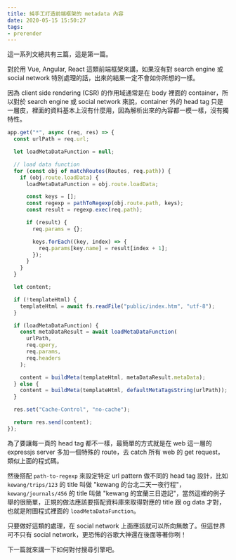 ```yaml
---
title: 純手工打造前端框架的 metadata 內容
date: 2020-05-15 15:50:27
tags:
- prerender
---
```


這一系列文總共有三篇，這是第一篇。

對於用 Vue, Angular, React 這類前端框架來講，如果沒有對 search engine 或 social network 特別處理的話，出來的結果一定不會如你所想的一樣。

因為 client side rendering (CSR) 的作用域通常是在 body 裡面的 container，所以對於 search engine 或 social network 來說，container 外的 head tag 只是一層皮，裡面的資料基本上沒有什麼用，因為解析出來的內容都一模一樣，沒有獨特性。

```js
app.get("*", async (req, res) => {
  const urlPath = req.url;

  let loadMetaDataFunction = null;

  // load data function
  for (const obj of matchRoutes(Routes, req.path)) {
    if (obj.route.loadData) {
      loadMetaDataFunction = obj.route.loadData;

      const keys = [];
      const regexp = pathToRegexp(obj.route.path, keys);
      const result = regexp.exec(req.path);

      if (result) {
        req.params = {};

        keys.forEach((key, index) => {
          req.params[key.name] = result[index + 1];
        });
      }
    }
  }

  let content;

  if (!templateHtml) {
    templateHtml = await fs.readFile("public/index.htm", "utf-8");
  }

  if (loadMetaDataFunction) {
    const metaDataResult = await loadMetaDataFunction(
      urlPath,
      req.qpery,
      req.params,
      req.headers
    );

    content = buildMeta(templateHtml, metaDataResult.metaData);
  } else {
    content = buildMeta(templateHtml, defaultMetaTagsString(urlPath));
  }

  res.set("Cache-Control", "no-cache");

  return res.send(content);
});
```

為了要讓每一頁的 head tag 都不一樣，最簡單的方式就是在 web 這一層的 expressjs server 多加一個特殊的 route，去 catch 所有 web 的 get request，類似上面的程式碼。

然後搭配 `path-to-regexp` 來設定特定 url pattern 做不同的 head tag 設計，比如 `kewang/trips/123` 的 title 叫做 "kewang 的台北二天一夜行程"，`kewang/journals/456` 的 title 叫做 "kewang 的宜蘭三日遊記"，當然這裡的例子舉的很簡單，正規的做法應該要搭配資料庫來取得對應的 title 跟 og data 才對，也就是附圖程式裡面的 `loadMetaDataFunction`。

只要做好這類的處理，在 social network 上面應該就可以所向無敵了。但這世界可不只有 social network，更恐怖的谷歌大神還在後面等著你咧！

下一篇就來講一下如何對付搜尋引擎吧。
